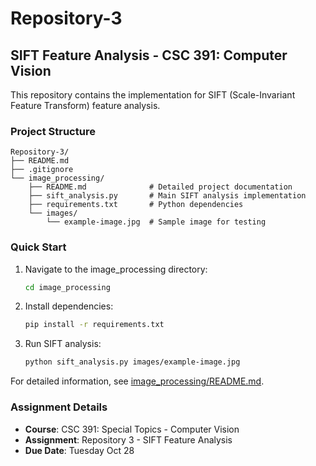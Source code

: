# Repository-3

## SIFT Feature Analysis - CSC 391: Computer Vision

This repository contains the implementation for SIFT (Scale-Invariant Feature Transform) feature analysis.

### Project Structure
```
Repository-3/
├── README.md
├── .gitignore
└── image_processing/
    ├── README.md              # Detailed project documentation
    ├── sift_analysis.py       # Main SIFT analysis implementation
    ├── requirements.txt       # Python dependencies
    └── images/
        └── example-image.jpg  # Sample image for testing
```

### Quick Start

1. Navigate to the image_processing directory:
   ```bash
   cd image_processing
   ```

2. Install dependencies:
   ```bash
   pip install -r requirements.txt
   ```

3. Run SIFT analysis:
   ```bash
   python sift_analysis.py images/example-image.jpg
   ```

For detailed information, see [image_processing/README.md](image_processing/README.md).

### Assignment Details
- **Course**: CSC 391: Special Topics - Computer Vision
- **Assignment**: Repository 3 - SIFT Feature Analysis
- **Due Date**: Tuesday Oct 28

